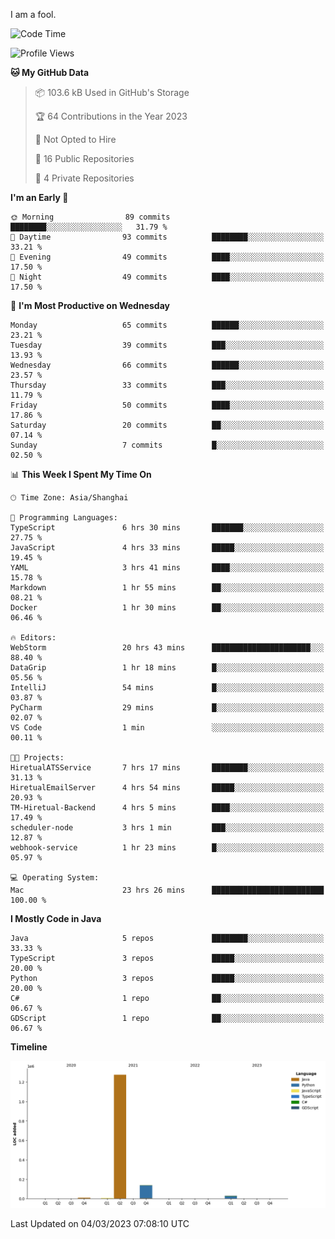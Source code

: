 I am a fool.

<!--START_SECTION:waka-->
![Code Time](http://img.shields.io/badge/Code%20Time-141%20hrs%2036%20mins-blue)

![Profile Views](http://img.shields.io/badge/Profile%20Views-25-blue)

**🐱 My GitHub Data** 

> 📦 103.6 kB Used in GitHub's Storage 
 > 
> 🏆 64 Contributions in the Year 2023
 > 
> 🚫 Not Opted to Hire
 > 
> 📜 16 Public Repositories 
 > 
> 🔑 4 Private Repositories 
 > 
**I'm an Early 🐤** 

```text
🌞 Morning                89 commits          ████████░░░░░░░░░░░░░░░░░   31.79 % 
🌆 Daytime                93 commits          ████████░░░░░░░░░░░░░░░░░   33.21 % 
🌃 Evening                49 commits          ████░░░░░░░░░░░░░░░░░░░░░   17.50 % 
🌙 Night                  49 commits          ████░░░░░░░░░░░░░░░░░░░░░   17.50 % 
```
📅 **I'm Most Productive on Wednesday** 

```text
Monday                   65 commits          ██████░░░░░░░░░░░░░░░░░░░   23.21 % 
Tuesday                  39 commits          ███░░░░░░░░░░░░░░░░░░░░░░   13.93 % 
Wednesday                66 commits          ██████░░░░░░░░░░░░░░░░░░░   23.57 % 
Thursday                 33 commits          ███░░░░░░░░░░░░░░░░░░░░░░   11.79 % 
Friday                   50 commits          ████░░░░░░░░░░░░░░░░░░░░░   17.86 % 
Saturday                 20 commits          ██░░░░░░░░░░░░░░░░░░░░░░░   07.14 % 
Sunday                   7 commits           █░░░░░░░░░░░░░░░░░░░░░░░░   02.50 % 
```


📊 **This Week I Spent My Time On** 

```text
🕑︎ Time Zone: Asia/Shanghai

💬 Programming Languages: 
TypeScript               6 hrs 30 mins       ███████░░░░░░░░░░░░░░░░░░   27.75 % 
JavaScript               4 hrs 33 mins       █████░░░░░░░░░░░░░░░░░░░░   19.45 % 
YAML                     3 hrs 41 mins       ████░░░░░░░░░░░░░░░░░░░░░   15.78 % 
Markdown                 1 hr 55 mins        ██░░░░░░░░░░░░░░░░░░░░░░░   08.21 % 
Docker                   1 hr 30 mins        ██░░░░░░░░░░░░░░░░░░░░░░░   06.46 % 

🔥 Editors: 
WebStorm                 20 hrs 43 mins      ██████████████████████░░░   88.40 % 
DataGrip                 1 hr 18 mins        █░░░░░░░░░░░░░░░░░░░░░░░░   05.56 % 
IntelliJ                 54 mins             █░░░░░░░░░░░░░░░░░░░░░░░░   03.87 % 
PyCharm                  29 mins             █░░░░░░░░░░░░░░░░░░░░░░░░   02.07 % 
VS Code                  1 min               ░░░░░░░░░░░░░░░░░░░░░░░░░   00.11 % 

🐱‍💻 Projects: 
HiretualATSService       7 hrs 17 mins       ████████░░░░░░░░░░░░░░░░░   31.13 % 
HiretualEmailServer      4 hrs 54 mins       █████░░░░░░░░░░░░░░░░░░░░   20.93 % 
TM-Hiretual-Backend      4 hrs 5 mins        ████░░░░░░░░░░░░░░░░░░░░░   17.49 % 
scheduler-node           3 hrs 1 min         ███░░░░░░░░░░░░░░░░░░░░░░   12.87 % 
webhook-service          1 hr 23 mins        █░░░░░░░░░░░░░░░░░░░░░░░░   05.97 % 

💻 Operating System: 
Mac                      23 hrs 26 mins      █████████████████████████   100.00 % 
```

**I Mostly Code in Java** 

```text
Java                     5 repos             ████████░░░░░░░░░░░░░░░░░   33.33 % 
TypeScript               3 repos             █████░░░░░░░░░░░░░░░░░░░░   20.00 % 
Python                   3 repos             █████░░░░░░░░░░░░░░░░░░░░   20.00 % 
C#                       1 repo              ██░░░░░░░░░░░░░░░░░░░░░░░   06.67 % 
GDScript                 1 repo              ██░░░░░░░░░░░░░░░░░░░░░░░   06.67 % 
```



**Timeline**

![Lines of Code chart](https://raw.githubusercontent.com/VeejaLiu/VeejaLiu/master/assets/bar_graph.png)


 Last Updated on 04/03/2023 07:08:10 UTC
<!--END_SECTION:waka-->
